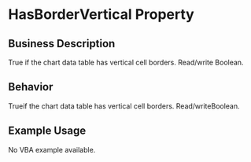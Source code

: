 # HasBorderVertical Property

## Business Description
True if the chart data table has vertical cell borders. Read/write Boolean.

## Behavior
Trueif the chart data table has vertical cell borders. Read/writeBoolean.

## Example Usage
No VBA example available.